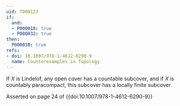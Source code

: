 ```yaml
---
uid: T000123
if:
  and:
  - P000018: true
  - P000032: true
then:
  P000030: true
refs:
- doi: 10.1007/978-1-4612-6290-9
  name: Counterexamples in Topology
---
```


If $X$ is Lindelof, any open cover has a countable subcover, and if $X$ is countably paracompact, this subcover has a locally finite subcover.

Asserted on page 24 of {{doi:10.1007/978-1-4612-6290-9}}

